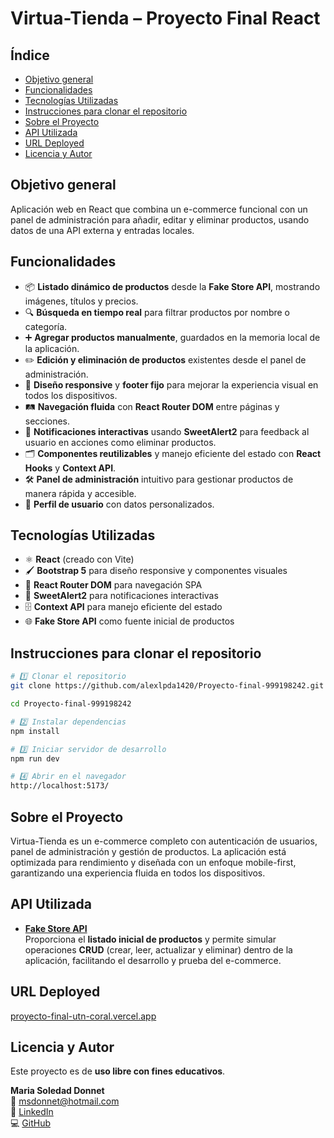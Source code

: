 # **Virtua-Tienda – Proyecto Final React**


##  **Índice**
- [Objetivo general](#objetivo-general)
- [Funcionalidades](#funcionalidades)
- [Tecnologías Utilizadas](#tecnologías-utilizadas)
- [Instrucciones para clonar el repositorio](#instrucciones-para-clonar-el-repositorio)
- [Sobre el Proyecto](#sobre-el-proyecto)
- [API Utilizada](#api-utilizada)
- [URL Deployed](#url-deployed)
- [Licencia y Autor](#licencia-y-autor)


## **Objetivo general**

Aplicación web en React que combina un e-commerce funcional con un panel de administración para añadir, editar y eliminar productos, usando datos de una API externa y entradas locales.

## **Funcionalidades**

- 📦 **Listado dinámico de productos** desde la **Fake Store API**, mostrando imágenes, títulos y precios.  
- 🔍 **Búsqueda en tiempo real** para filtrar productos por nombre o categoría.  
- ➕ **Agregar productos manualmente**, guardados en la memoria local de la aplicación.  
- ✏️ **Edición y eliminación de productos** existentes desde el panel de administración.   
- 📱 **Diseño responsive** y **footer fijo** para mejorar la experiencia visual en todos los dispositivos.  
- 🛤 **Navegación fluida** con **React Router DOM** entre páginas y secciones.  
- 🔔 **Notificaciones interactivas** usando **SweetAlert2** para feedback al usuario en acciones como eliminar productos.  
- 🗂 **Componentes reutilizables** y manejo eficiente del estado con **React Hooks** y **Context API**.   
- 🛠 **Panel de administración** intuitivo para gestionar productos de manera rápida y accesible.  
- 👤 **Perfil de usuario** con datos personalizados.  

## **Tecnologías Utilizadas**

- ⚛️ **React** (creado con Vite)  
- 🖌️ **Bootstrap 5** para diseño responsive y componentes visuales  
- 🔗 **React Router DOM** para navegación SPA  
- 🔔 **SweetAlert2** para notificaciones interactivas  
- 🗄️ **Context API** para manejo eficiente del estado  
- 🌐 **Fake Store API** como fuente inicial de productos


## **Instrucciones para clonar el repositorio**
```bash
# 1️⃣ Clonar el repositorio
git clone https://github.com/alexlpda1420/Proyecto-final-999198242.git

cd Proyecto-final-999198242

# 2️⃣ Instalar dependencias
npm install

# 3️⃣ Iniciar servidor de desarrollo
npm run dev

# 4️⃣ Abrir en el navegador
http://localhost:5173/
```


## **Sobre el Proyecto**

Virtua-Tienda es un e-commerce completo con autenticación de usuarios, panel de administración y gestión de productos. La aplicación está optimizada para rendimiento y diseñada con un enfoque mobile-first, garantizando una experiencia fluida en todos los dispositivos.


## **API Utilizada**

* [**Fake Store API**](https://fakestoreapi.com/products)  
  Proporciona el **listado inicial de productos** y permite simular operaciones **CRUD** (crear, leer, actualizar y eliminar) dentro de la aplicación, facilitando el desarrollo y prueba del e-commerce.


## **URL Deployed** 
[proyecto-final-utn-coral.vercel.app](https://proyecto-final-utn-coral.vercel.app/)


## Licencia y Autor
Este proyecto es de **uso libre con fines educativos**.

**Maria Soledad Donnet**  
📧 [msdonnet@hotmail.com](mailto:msdonnet@hotmail.com)  
💼 [LinkedIn](https://www.linkedin.com/in/maría-soledad-donnet/)  
💻 [GitHub](https://github.com/MariaDonnet)
